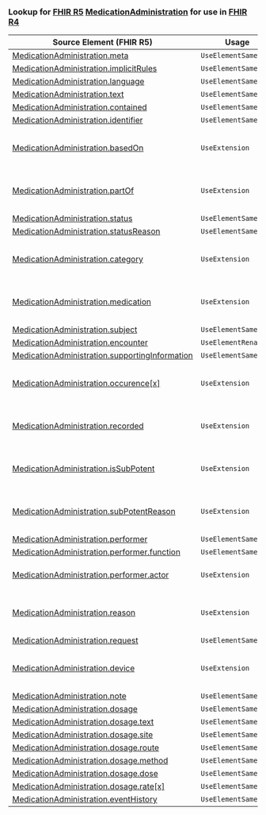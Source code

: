 ### Lookup for [FHIR R5](https://hl7.org/fhir/R5/) [MedicationAdministration](https://hl7.org/fhir/R5/MedicationAdministration.html) for use in [FHIR R4](https://hl7.org/fhir/R4/)

| Source Element (FHIR R5) | Usage | Target |
| -------------- | ----- | ------ |
| [MedicationAdministration.meta](https://hl7.org/fhir/R5/MedicationAdministration.html#resource) | `UseElementSameName` | [MedicationAdministration.meta](https://hl7.org/fhir/R4/MedicationAdministration.html#resource) |
| [MedicationAdministration.implicitRules](https://hl7.org/fhir/R5/MedicationAdministration.html#resource) | `UseElementSameName` | [MedicationAdministration.implicitRules](https://hl7.org/fhir/R4/MedicationAdministration.html#resource) |
| [MedicationAdministration.language](https://hl7.org/fhir/R5/MedicationAdministration.html#resource) | `UseElementSameName` | [MedicationAdministration.language](https://hl7.org/fhir/R4/MedicationAdministration.html#resource) |
| [MedicationAdministration.text](https://hl7.org/fhir/R5/MedicationAdministration.html#resource) | `UseElementSameName` | [MedicationAdministration.text](https://hl7.org/fhir/R4/MedicationAdministration.html#resource) |
| [MedicationAdministration.contained](https://hl7.org/fhir/R5/MedicationAdministration.html#resource) | `UseElementSameName` | [MedicationAdministration.contained](https://hl7.org/fhir/R4/MedicationAdministration.html#resource) |
| [MedicationAdministration.identifier](https://hl7.org/fhir/R5/MedicationAdministration.html#resource) | `UseElementSameName` | [MedicationAdministration.identifier](https://hl7.org/fhir/R4/MedicationAdministration.html#resource) |
| [MedicationAdministration.basedOn](https://hl7.org/fhir/R5/MedicationAdministration.html#resource) | `UseExtension` | [http://hl7.org/fhir/5.0/StructureDefinition/extension-MedicationAdministration.basedOn](StructureDefinition-ext-R5-MedicationAdministration.basedOn.html) |
| [MedicationAdministration.partOf](https://hl7.org/fhir/R5/MedicationAdministration.html#resource) | `UseExtension` | [http://hl7.org/fhir/5.0/StructureDefinition/extension-MedicationAdministration.partOf](StructureDefinition-ext-R5-MedicationAdministration.partOf.html) |
| [MedicationAdministration.status](https://hl7.org/fhir/R5/MedicationAdministration.html#resource) | `UseElementSameName` | [MedicationAdministration.status](https://hl7.org/fhir/R4/MedicationAdministration.html#resource) |
| [MedicationAdministration.statusReason](https://hl7.org/fhir/R5/MedicationAdministration.html#resource) | `UseElementSameName` | [MedicationAdministration.statusReason](https://hl7.org/fhir/R4/MedicationAdministration.html#resource) |
| [MedicationAdministration.category](https://hl7.org/fhir/R5/MedicationAdministration.html#resource) | `UseExtension` | [http://hl7.org/fhir/5.0/StructureDefinition/extension-MedicationAdministration.category](StructureDefinition-ext-R5-MedicationAdministration.category.html) |
| [MedicationAdministration.medication](https://hl7.org/fhir/R5/MedicationAdministration.html#resource) | `UseExtension` | [http://hl7.org/fhir/5.0/StructureDefinition/extension-MedicationAdministration.medication](StructureDefinition-ext-R5-MedicationAdministration.medication.html) |
| [MedicationAdministration.subject](https://hl7.org/fhir/R5/MedicationAdministration.html#resource) | `UseElementSameName` | [MedicationAdministration.subject](https://hl7.org/fhir/R4/MedicationAdministration.html#resource) |
| [MedicationAdministration.encounter](https://hl7.org/fhir/R5/MedicationAdministration.html#resource) | `UseElementRenamed` | [MedicationAdministration.context](https://hl7.org/fhir/R4/MedicationAdministration.html#resource) |
| [MedicationAdministration.supportingInformation](https://hl7.org/fhir/R5/MedicationAdministration.html#resource) | `UseElementSameName` | [MedicationAdministration.supportingInformation](https://hl7.org/fhir/R4/MedicationAdministration.html#resource) |
| [MedicationAdministration.occurence[x]](https://hl7.org/fhir/R5/MedicationAdministration.html#resource) | `UseExtension` | [http://hl7.org/fhir/5.0/StructureDefinition/extension-MedicationAdministration.occurence](StructureDefinition-ext-R5-MedicationAdministration.occurence.html) |
| [MedicationAdministration.recorded](https://hl7.org/fhir/R5/MedicationAdministration.html#resource) | `UseExtension` | [http://hl7.org/fhir/5.0/StructureDefinition/extension-MedicationAdministration.recorded](StructureDefinition-ext-R5-MedicationAdministration.recorded.html) |
| [MedicationAdministration.isSubPotent](https://hl7.org/fhir/R5/MedicationAdministration.html#resource) | `UseExtension` | [http://hl7.org/fhir/5.0/StructureDefinition/extension-MedicationAdministration.isSubPotent](StructureDefinition-ext-R5-MedicationAdministration.isSubPotent.html) |
| [MedicationAdministration.subPotentReason](https://hl7.org/fhir/R5/MedicationAdministration.html#resource) | `UseExtension` | [http://hl7.org/fhir/5.0/StructureDefinition/extension-MedicationAdministration.subPotentReason](StructureDefinition-ext-R5-MedicationAdministration.subPotentReason.html) |
| [MedicationAdministration.performer](https://hl7.org/fhir/R5/MedicationAdministration.html#resource) | `UseElementSameName` | [MedicationAdministration.performer](https://hl7.org/fhir/R4/MedicationAdministration.html#resource) |
| [MedicationAdministration.performer.function](https://hl7.org/fhir/R5/MedicationAdministration.html#resource) | `UseElementSameName` | [MedicationAdministration.performer.function](https://hl7.org/fhir/R4/MedicationAdministration.html#resource) |
| [MedicationAdministration.performer.actor](https://hl7.org/fhir/R5/MedicationAdministration.html#resource) | `UseExtension` | [http://hl7.org/fhir/5.0/StructureDefinition/extension-MedicationAdministration.performer.actor](StructureDefinition-ext-R5-MA.pe.actor.html) |
| [MedicationAdministration.reason](https://hl7.org/fhir/R5/MedicationAdministration.html#resource) | `UseExtension` | [http://hl7.org/fhir/5.0/StructureDefinition/extension-MedicationAdministration.reason](StructureDefinition-ext-R5-MedicationAdministration.reason.html) |
| [MedicationAdministration.request](https://hl7.org/fhir/R5/MedicationAdministration.html#resource) | `UseElementSameName` | [MedicationAdministration.request](https://hl7.org/fhir/R4/MedicationAdministration.html#resource) |
| [MedicationAdministration.device](https://hl7.org/fhir/R5/MedicationAdministration.html#resource) | `UseExtension` | [http://hl7.org/fhir/5.0/StructureDefinition/extension-MedicationAdministration.device](StructureDefinition-ext-R5-MedicationAdministration.device.html) |
| [MedicationAdministration.note](https://hl7.org/fhir/R5/MedicationAdministration.html#resource) | `UseElementSameName` | [MedicationAdministration.note](https://hl7.org/fhir/R4/MedicationAdministration.html#resource) |
| [MedicationAdministration.dosage](https://hl7.org/fhir/R5/MedicationAdministration.html#resource) | `UseElementSameName` | [MedicationAdministration.dosage](https://hl7.org/fhir/R4/MedicationAdministration.html#resource) |
| [MedicationAdministration.dosage.text](https://hl7.org/fhir/R5/MedicationAdministration.html#resource) | `UseElementSameName` | [MedicationAdministration.dosage.text](https://hl7.org/fhir/R4/MedicationAdministration.html#resource) |
| [MedicationAdministration.dosage.site](https://hl7.org/fhir/R5/MedicationAdministration.html#resource) | `UseElementSameName` | [MedicationAdministration.dosage.site](https://hl7.org/fhir/R4/MedicationAdministration.html#resource) |
| [MedicationAdministration.dosage.route](https://hl7.org/fhir/R5/MedicationAdministration.html#resource) | `UseElementSameName` | [MedicationAdministration.dosage.route](https://hl7.org/fhir/R4/MedicationAdministration.html#resource) |
| [MedicationAdministration.dosage.method](https://hl7.org/fhir/R5/MedicationAdministration.html#resource) | `UseElementSameName` | [MedicationAdministration.dosage.method](https://hl7.org/fhir/R4/MedicationAdministration.html#resource) |
| [MedicationAdministration.dosage.dose](https://hl7.org/fhir/R5/MedicationAdministration.html#resource) | `UseElementSameName` | [MedicationAdministration.dosage.dose](https://hl7.org/fhir/R4/MedicationAdministration.html#resource) |
| [MedicationAdministration.dosage.rate[x]](https://hl7.org/fhir/R5/MedicationAdministration.html#resource) | `UseElementSameName` | [MedicationAdministration.dosage.rate[x]](https://hl7.org/fhir/R4/MedicationAdministration.html#resource) |
| [MedicationAdministration.eventHistory](https://hl7.org/fhir/R5/MedicationAdministration.html#resource) | `UseElementSameName` | [MedicationAdministration.eventHistory](https://hl7.org/fhir/R4/MedicationAdministration.html#resource) |
